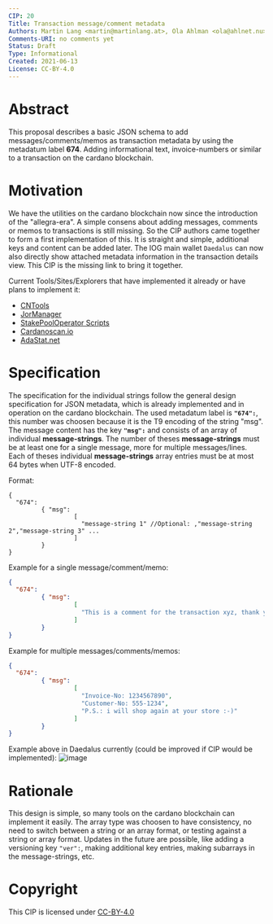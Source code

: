 ```yaml
---
CIP: 20
Title: Transaction message/comment metadata
Authors: Martin Lang <martin@martinlang.at>, Ola Ahlman <ola@ahlnet.nu>, Andrew Westberg <andrewwestberg@gmail.com>
Comments-URI: no comments yet
Status: Draft
Type: Informational
Created: 2021-06-13
License: CC-BY-4.0
---
```


# Abstract

This proposal describes a basic JSON schema to add messages/comments/memos as transaction metadata by using the metadatum label **674**.
Adding informational text, invoice-numbers or similar to a transaction on the cardano blockchain.

# Motivation

We have the utilities on the cardano blockchain now since the introduction of the "allegra-era". A simple consens about adding messages, comments or memos to transactions is still missing.
So the CIP authors came together to form a first implementation of this. It is straight and simple, additional keys and content can be added later.
The IOG main wallet `Daedalus` can now also directly show attached metadata information in the transaction details view. This CIP is the missing link to bring it together.

Current Tools/Sites/Explorers that have implemented it already or have plans to implement it:
* [CNTools](https://cardano-community.github.io/guild-operators/#/Scripts/cntools)
* [JorManager](https://bitbucket.org/muamw10/jormanager/)
* [StakePoolOperator Scripts](https://github.com/gitmachtl/scripts)
* [Cardanoscan.io](https://cardanoscan.io)
* [AdaStat.net](https://adastat.net)

# Specification

The specification for the individual strings follow the general design specification for JSON metadata, which is already implemented and in operation on the cardano blockchain.
The used metadatum label is **`"674":`**, this number was choosen because it is the T9 encoding of the string "msg".
The message content has the key **`"msg":`** and consists of an array of individual **message-strings**. 
The number of theses **message-strings** must be at least one for a single message, more for multiple messages/lines. Each of theses individual **message-strings** array entries must be at most 64 bytes when UTF-8 encoded.

Format:
``` 
{ 
  "674":
         { "msg": 
                  [ 
                    "message-string 1" //Optional: ,"message-string 2","message-string 3" ...
                  ]
         }
}
```



Example for a single message/comment/memo:
``` json
{ 
  "674":
         { "msg": 
                  [ 
                    "This is a comment for the transaction xyz, thank you very much!"
                  ]
         }
}
```

Example for multiple messages/comments/memos:
``` json
{ 
  "674":
         { "msg": 
                  [ 
                    "Invoice-No: 1234567890",
                    "Customer-No: 555-1234",
                    "P.S.: i will shop again at your store :-)"
                  ]
         }
}
```
Example above in Daedalus currently (could be improved if CIP would be implemented):
![image](https://user-images.githubusercontent.com/47434720/121822100-85b38a80-cc9d-11eb-9d13-1869746a69b2.png)


# Rationale

This design is simple, so many tools on the cardano blockchain can implement it easily. The array type was choosen to have consistency, no need to switch between a string or
an array format, or testing against a string or array format. Updates in the future are possible, like adding a versioning key `"ver":`, making additional key entries, making subarrays in the message-strings, etc.

# Copyright

This CIP is licensed under [CC-BY-4.0](https://creativecommons.org/licenses/by/4.0/legalcode)
